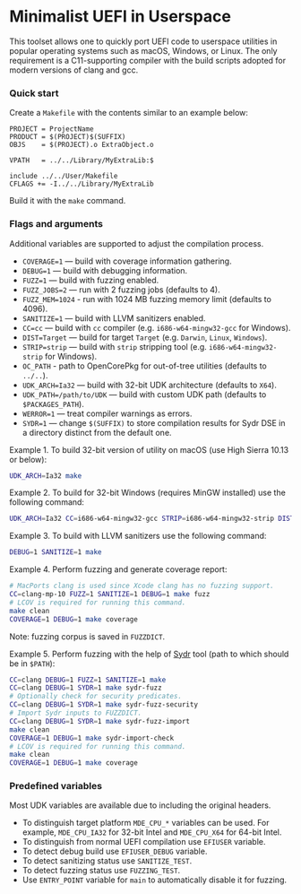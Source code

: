 Minimalist UEFI in Userspace
============================

This toolset allows one to quickly port UEFI code to userspace
utilities in popular operating systems such as macOS, Windows,
or Linux. The only requirement is a C11-supporting compiler
with the build scripts adopted for modern versions of clang
and gcc.

### Quick start

Create a `Makefile` with the contents similar to an example below:

```
PROJECT = ProjectName
PRODUCT = $(PROJECT)$(SUFFIX)
OBJS    = $(PROJECT).o ExtraObject.o

VPATH   = ../../Library/MyExtraLib:$

include ../../User/Makefile
CFLAGS += -I../../Library/MyExtraLib
```

Build it with the `make` command.

### Flags and arguments

Additional variables are supported to adjust the compilation process.

- `COVERAGE=1` — build with coverage information gathering.
- `DEBUG=1` — build with debugging information.
- `FUZZ=1` — build with fuzzing enabled.
- `FUZZ_JOBS=2` — run with 2 fuzzing jobs (defaults to 4).
- `FUZZ_MEM=1024` - run with 1024 MB fuzzing memory limit (defaults to 4096).
- `SANITIZE=1` — build with LLVM sanitizers enabled.
- `CC=cc` — build with `cc` compiler (e.g. `i686-w64-mingw32-gcc` for Windows).
- `DIST=Target` — build for target `Target` (e.g. `Darwin`, `Linux`, `Windows`).
- `STRIP=strip` — build with `strip` stripping tool (e.g. `i686-w64-mingw32-strip` for Windows).
- `OC_PATH` - path to OpenCorePkg for out-of-tree utilities (defaults to `../..`).
- `UDK_ARCH=Ia32` — build with 32-bit UDK architecture (defaults to `X64`).
- `UDK_PATH=/path/to/UDK` — build with custom UDK path (defaults to `$PACKAGES_PATH`).
- `WERROR=1` — treat compiler warnings as errors.
- `SYDR=1` — change `$(SUFFIX)` to store compilation results for Sydr DSE in a directory distinct from the default one.

Example 1. To build 32-bit version of utility on macOS (use High Sierra 10.13 or below):

```sh
UDK_ARCH=Ia32 make
```

Example 2. To build for 32-bit Windows (requires MinGW installed) use the following command:

```sh
UDK_ARCH=Ia32 CC=i686-w64-mingw32-gcc STRIP=i686-w64-mingw32-strip DIST=Windows make
```

Example 3. To build with LLVM sanitizers use the following command:

```sh
DEBUG=1 SANITIZE=1 make
```

Example 4. Perform fuzzing and generate coverage report:

```sh
# MacPorts clang is used since Xcode clang has no fuzzing support.
CC=clang-mp-10 FUZZ=1 SANITIZE=1 DEBUG=1 make fuzz
# LCOV is required for running this command.
make clean
COVERAGE=1 DEBUG=1 make coverage
```

Note: fuzzing corpus is saved in `FUZZDICT`.

Example 5. Perform fuzzing with the help of [Sydr](https://www.ispras.ru/en/technologies/crusher/) tool (path to which should be in `$PATH`):

```sh
CC=clang DEBUG=1 FUZZ=1 SANITIZE=1 make
CC=clang DEBUG=1 SYDR=1 make sydr-fuzz
# Optionally check for security predicates.
CC=clang DEBUG=1 SYDR=1 make sydr-fuzz-security
# Import Sydr inputs to FUZZDICT.
CC=clang DEBUG=1 SYDR=1 make sydr-fuzz-import
make clean
COVERAGE=1 DEBUG=1 make sydr-import-check
# LCOV is required for running this command.
make clean
COVERAGE=1 DEBUG=1 make coverage
```

### Predefined variables

Most UDK variables are available due to including the original headers.

- To distinguish target platform `MDE_CPU_*` variables can be used.
  For example, `MDE_CPU_IA32` for 32-bit Intel and `MDE_CPU_X64` for 64-bit Intel.
- To distinguish from normal UEFI compilation use `EFIUSER` variable.
- To detect debug build use `EFIUSER_DEBUG` variable.
- To detect sanitizing status use `SANITIZE_TEST`.
- To detect fuzzing status use `FUZZING_TEST`.
- Use `ENTRY_POINT` variable for `main` to automatically disable it for fuzzing.
